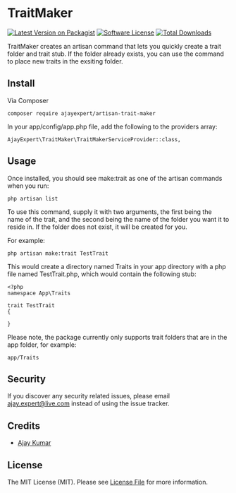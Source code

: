 # TraitMaker

[![Latest Version on Packagist][ico-version]][link-packagist]
[![Software License][ico-license]](LICENSE.md)
[![Total Downloads][ico-downloads]][link-downloads]


TraitMaker creates an artisan command that lets you quickly create a trait folder and trait stub.  If the folder already 
exists, you can use the command to place new traits in the exsiting folder.

## Install

Via Composer

```
composer require ajayexpert/artisan-trait-maker
```

In your app/config/app.php file, add the following to the providers array:

```
AjayExpert\TraitMaker\TraitMakerServiceProvider::class,
```

## Usage

Once installed, you should see make:trait as one of the artisan commands when you run:

```
php artisan list
```

To use this command, supply it with two arguments, the first being the name of the trait, and the 
second being the name of the folder you want it to reside in.  If the folder does not exist, it will be created for you.

For example:

```
php artisan make:trait TestTrait
```

This would create a directory named Traits in your app directory with a php file
named TestTrait.php, which would contain the following stub:
   
```
<?php
namespace App\Traits

trait TestTrait
{

}
```

Please note, the package currently only supports trait folders that are in the app folder, for example:

```
app/Traits
```



## Security

If you discover any security related issues, please email ajay.expert@live.com instead of using the issue tracker.

## Credits

- [Ajay Kumar](https://ajayexpert.github.io)


## License

The MIT License (MIT). Please see [License File](LICENSE.md) for more information.

[ico-version]: https://img.shields.io/packagist/v/ajayexpert/artisan-trait-maker.svg?style=flat-square
[ico-license]: https://img.shields.io/badge/license-MIT-brightgreen.svg?style=flat-square
[ico-travis]: https://img.shields.io/travis/ajayexpert/artisan-trait-maker/master.svg?style=flat-square
[ico-scrutinizer]: https://img.shields.io/scrutinizer/coverage/g/ajayexpert/artisan-trait-maker.svg?style=flat-square
[ico-code-quality]: https://img.shields.io/scrutinizer/g/ajayexpert/artisan-trait-maker.svg?style=flat-square
[ico-downloads]: https://img.shields.io/packagist/dt/ajayexpert/artisan-trait-maker.svg?style=flat-square

[link-packagist]: https://packagist.org/packages/ajayexpert/artisan-trait-maker
[link-downloads]: https://packagist.org/packages/ajayexpert/artisan-trait-maker/stats
[link-author]: https://github.com/ajayexpert

